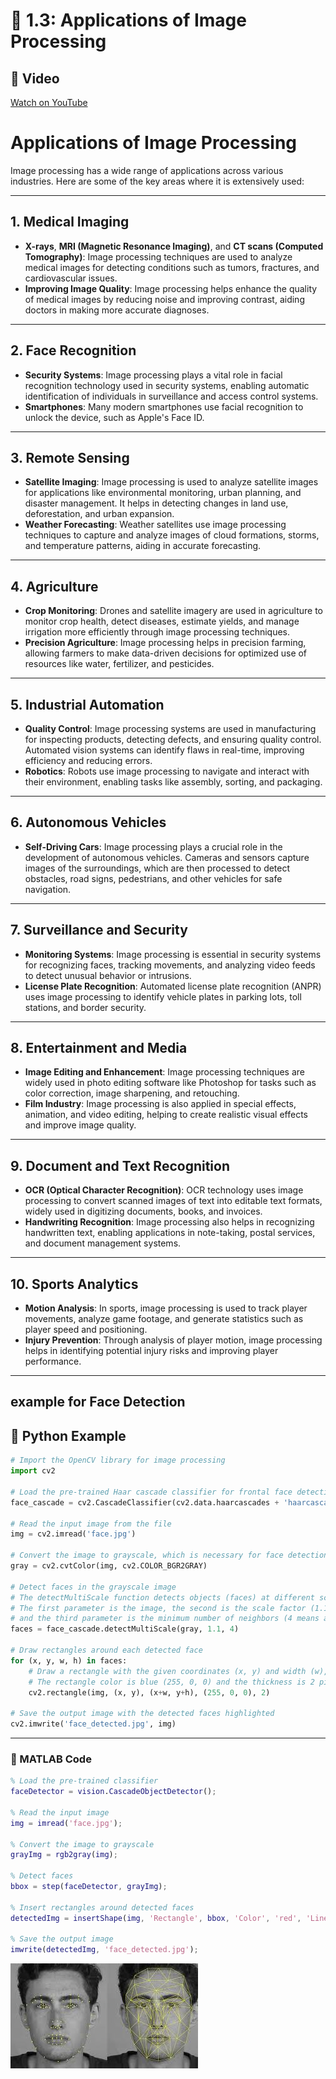 # 📘 1.3: Applications of Image Processing
## 🎥 Video
[Watch on YouTube](https://youtu.be/ps45YH0ovvo?si=02j8mCBK1ddt92pS)
# Applications of Image Processing

Image processing has a wide range of applications across various industries. Here are some of the key areas where it is extensively used:

---

## 1. **Medical Imaging**
- **X-rays**, **MRI (Magnetic Resonance Imaging)**, and **CT scans (Computed Tomography)**: Image processing techniques are used to analyze medical images for detecting conditions such as tumors, fractures, and cardiovascular issues.
- **Improving Image Quality**: Image processing helps enhance the quality of medical images by reducing noise and improving contrast, aiding doctors in making more accurate diagnoses.

---

## 2. **Face Recognition**
- **Security Systems**: Image processing plays a vital role in facial recognition technology used in security systems, enabling automatic identification of individuals in surveillance and access control systems.
- **Smartphones**: Many modern smartphones use facial recognition to unlock the device, such as Apple's Face ID.

---

## 3. **Remote Sensing**
- **Satellite Imaging**: Image processing is used to analyze satellite images for applications like environmental monitoring, urban planning, and disaster management. It helps in detecting changes in land use, deforestation, and urban expansion.
- **Weather Forecasting**: Weather satellites use image processing techniques to capture and analyze images of cloud formations, storms, and temperature patterns, aiding in accurate forecasting.

---

## 4. **Agriculture**
- **Crop Monitoring**: Drones and satellite imagery are used in agriculture to monitor crop health, detect diseases, estimate yields, and manage irrigation more efficiently through image processing techniques.
- **Precision Agriculture**: Image processing helps in precision farming, allowing farmers to make data-driven decisions for optimized use of resources like water, fertilizer, and pesticides.

---

## 5. **Industrial Automation**
- **Quality Control**: Image processing systems are used in manufacturing for inspecting products, detecting defects, and ensuring quality control. Automated vision systems can identify flaws in real-time, improving efficiency and reducing errors.
- **Robotics**: Robots use image processing to navigate and interact with their environment, enabling tasks like assembly, sorting, and packaging.

---

## 6. **Autonomous Vehicles**
- **Self-Driving Cars**: Image processing plays a crucial role in the development of autonomous vehicles. Cameras and sensors capture images of the surroundings, which are then processed to detect obstacles, road signs, pedestrians, and other vehicles for safe navigation.

---

## 7. **Surveillance and Security**
- **Monitoring Systems**: Image processing is essential in security systems for recognizing faces, tracking movements, and analyzing video feeds to detect unusual behavior or intrusions.
- **License Plate Recognition**: Automated license plate recognition (ANPR) uses image processing to identify vehicle plates in parking lots, toll stations, and border security.

---

## 8. **Entertainment and Media**
- **Image Editing and Enhancement**: Image processing techniques are widely used in photo editing software like Photoshop for tasks such as color correction, image sharpening, and retouching.
- **Film Industry**: Image processing is also applied in special effects, animation, and video editing, helping to create realistic visual effects and improve image quality.

---

## 9. **Document and Text Recognition**
- **OCR (Optical Character Recognition)**: OCR technology uses image processing to convert scanned images of text into editable text formats, widely used in digitizing documents, books, and invoices.
- **Handwriting Recognition**: Image processing also helps in recognizing handwritten text, enabling applications in note-taking, postal services, and document management systems.

---

## 10. **Sports Analytics**
- **Motion Analysis**: In sports, image processing is used to track player movements, analyze game footage, and generate statistics such as player speed and positioning.
- **Injury Prevention**: Through analysis of player motion, image processing helps in identifying potential injury risks and improving player performance.

---
##  example for Face Detection 

## 🧪 Python Example

```python
# Import the OpenCV library for image processing
import cv2  

# Load the pre-trained Haar cascade classifier for frontal face detection
face_cascade = cv2.CascadeClassifier(cv2.data.haarcascades + 'haarcascade_frontalface_default.xml')

# Read the input image from the file
img = cv2.imread('face.jpg')

# Convert the image to grayscale, which is necessary for face detection
gray = cv2.cvtColor(img, cv2.COLOR_BGR2GRAY)

# Detect faces in the grayscale image
# The detectMultiScale function detects objects (faces) at different scales
# The first parameter is the image, the second is the scale factor (1.1 means image size is reduced by 10% at each scale),
# and the third parameter is the minimum number of neighbors (4 means at least 4 neighbors to retain a detection)
faces = face_cascade.detectMultiScale(gray, 1.1, 4)

# Draw rectangles around each detected face
for (x, y, w, h) in faces:
    # Draw a rectangle with the given coordinates (x, y) and width (w), height (h)
    # The rectangle color is blue (255, 0, 0) and the thickness is 2 pixels
    cv2.rectangle(img, (x, y), (x+w, y+h), (255, 0, 0), 2)

# Save the output image with the detected faces highlighted
cv2.imwrite('face_detected.jpg', img)
```
---

### 🔬 MATLAB Code

```matlab
% Load the pre-trained classifier
faceDetector = vision.CascadeObjectDetector();

% Read the input image
img = imread('face.jpg');

% Convert the image to grayscale
grayImg = rgb2gray(img);

% Detect faces
bbox = step(faceDetector, grayImg);

% Insert rectangles around detected faces
detectedImg = insertShape(img, 'Rectangle', bbox, 'Color', 'red', 'LineWidth', 2);

% Save the output image
imwrite(detectedImg, 'face_detected.jpg');

```
![alt](photows/Face1Detection.jpg)